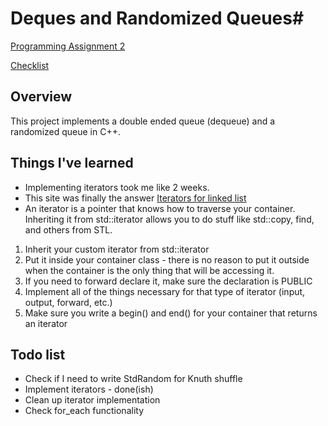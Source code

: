 # Deques and Randomized Queues#

[Programming Assignment 2](http://coursera.cs.princeton.edu/algs4/assignments/queues.html)

[Checklist](http://coursera.cs.princeton.edu/algs4/checklists/queues.html)

## Overview ##

This project implements a double ended queue (dequeue) and a randomized queue in C++. 

## Things I've learned
* Implementing iterators took me like 2 weeks.
* This site was finally the answer [Iterators for linked list](http://www.oreillynet.com/pub/a/network/2005/11/21/what-is-iterator-in-c-plus-plus-part2.html?page=4)
* An iterator is a pointer that knows how to traverse your container. Inheriting it from std::iterator allows you to do stuff like std::copy, find, and others from STL.

1. Inherit your custom iterator from std::iterator
2. Put it inside your container class - there is no reason to put it outside when the container is the only thing that will be accessing it.
3. If you need to forward declare it, make sure the declaration is PUBLIC
4. Implement all of the things necessary for that type of iterator (input, output, forward, etc.)
5. Make sure you write a begin() and end() for your container that returns an iterator

## Todo list ##
* Check if I need to write StdRandom for Knuth shuffle
* Implement iterators - done(ish)
* Clean up iterator implementation
* Check for_each functionality